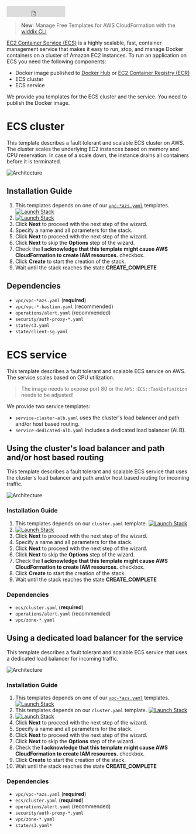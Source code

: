 <iframe src="https://ghbtns.com/github-btn.html?user=widdix&repo=aws-cf-templates&type=star&count=true&size=large" frameborder="0" scrolling="0" width="160px" height="30px"></iframe>

> **New**: Manage Free Templates for AWS CloudFormation with the [widdix CLI](./cli/)

[EC2 Container Service (ECS)](https://aws.amazon.com/ecs/) is a highly scalable, fast, container management service that makes it easy to run, stop, and manage Docker containers on a cluster of Amazon EC2 instances. To run an application on ECS you need the following components:

* Docker image published to [Docker Hub](https://hub.docker.com/) or [EC2 Container Registry (ECR)](https://aws.amazon.com/ecr/)
* ECS cluster
* ECS service

We provide you templates for the ECS cluster and the service. You need to publish the Docker image.

# ECS cluster
This template describes a fault tolerant and scalable ECS cluster on AWS. The cluster scales the underlying EC2 instances based on memory and CPU reservation. In case of a scale down, the instance drains all containers before it is terminated.

![Architecture](./img/ecs-cluster.png)

## Installation Guide
1. This templates depends on one of our [`vpc-*azs.yaml`](./vpc/) templates. [![Launch Stack](./img/launch-stack.png)](https://console.aws.amazon.com/cloudformation/home#/stacks/create/review?templateURL=https://s3-eu-west-1.amazonaws.com/widdix-aws-cf-templates-releases-eu-west-1/__VERSION__/vpc/vpc-2azs.yaml&stackName=vpc)
1. [![Launch Stack](./img/launch-stack.png)](https://console.aws.amazon.com/cloudformation/home#/stacks/create/review?templateURL=https://s3-eu-west-1.amazonaws.com/widdix-aws-cf-templates-releases-eu-west-1/__VERSION__/ecs/cluster.yaml&stackName=ecs-cluster&param_ParentVPCStack=vpc)
1. Click **Next** to proceed with the next step of the wizard.
1. Specify a name and all parameters for the stack.
1. Click **Next** to proceed with the next step of the wizard.
1. Click **Next** to skip the **Options** step of the wizard.
1. Check the **I acknowledge that this template might cause AWS CloudFormation to create IAM resources.** checkbox.
1. Click **Create** to start the creation of the stack.
1. Wait until the stack reaches the state **CREATE_COMPLETE**

## Dependencies
* `vpc/vpc-*azs.yaml` (**required**)
* `vpc/vpc-*-bastion.yaml` (recommended)
* `operations/alert.yaml` (recommended)
* `security/auth-proxy-*.yaml`
* `state/s3.yaml`
* `state/client-sg.yaml`

# ECS service
This template describes a fault tolerant and scalable ECS service on AWS. The service scales based on CPU utilization.

> The image needs to expose port 80 or the `AWS::ECS::TaskDefinition` needs to be adjusted!

We provide two service templates:
* `service-cluster-alb.yaml` uses the cluster's load balancer and path and/or host based routing.
* `service-dedicated-alb.yaml` includes a dedicated load balancer (ALB).

## Using the cluster's load balancer and path and/or host based routing
This template describes a fault tolerant and scalable ECS service that uses the cluster's load balancer and path and/or host based routing for incoming traffic.

![Architecture](./img/ecs-service-cluster-alb.png)

### Installation Guide
1. This templates depends on our `cluster.yaml` template. [![Launch Stack](./img/launch-stack.png)](https://console.aws.amazon.com/cloudformation/home#/stacks/create/review?templateURL=https://s3-eu-west-1.amazonaws.com/widdix-aws-cf-templates-releases-eu-west-1/__VERSION__/ecs/cluster.yaml&stackName=ecs-cluster&param_ParentVPCStack=vpc)
1. [![Launch Stack](./img/launch-stack.png)](https://console.aws.amazon.com/cloudformation/home#/stacks/create/review?templateURL=https://s3-eu-west-1.amazonaws.com/widdix-aws-cf-templates-releases-eu-west-1/__VERSION__/ecs/service-cluster-alb.yaml&stackName=ecs-service&param_ParentClusterStack=ecs-cluster&param_Image=widdix/hello:v1)
1. Click **Next** to proceed with the next step of the wizard.
1. Specify a name and all parameters for the stack.
1. Click **Next** to proceed with the next step of the wizard.
1. Click **Next** to skip the **Options** step of the wizard.
1. Check the **I acknowledge that this template might cause AWS CloudFormation to create IAM resources.** checkbox.
1. Click **Create** to start the creation of the stack.
1. Wait until the stack reaches the state **CREATE_COMPLETE**

### Dependencies
* `ecs/cluster.yaml` (**required**)
* `operations/alert.yaml` (recommended)
* `vpc/zone-*.yaml`

## Using a dedicated load balancer for the service
This template describes a fault tolerant and scalable ECS service that uses a dedicated load balancer for incoming traffic.

![Architecture](./img/ecs-service-dedicated-alb.png)

### Installation Guide
1. This templates depends on one of our [`vpc-*azs.yaml`](./vpc/) templates. [![Launch Stack](./img/launch-stack.png)](https://console.aws.amazon.com/cloudformation/home#/stacks/create/review?templateURL=https://s3-eu-west-1.amazonaws.com/widdix-aws-cf-templates-releases-eu-west-1/__VERSION__/vpc/vpc-2azs.yaml&stackName=vpc)
1. This templates depends on our `cluster.yaml` template. [![Launch Stack](./img/launch-stack.png)](https://console.aws.amazon.com/cloudformation/home#/stacks/create/review?templateURL=https://s3-eu-west-1.amazonaws.com/widdix-aws-cf-templates-releases-eu-west-1/__VERSION__/ecs/cluster.yaml&stackName=ecs-cluster&param_ParentVPCStack=vpc)
1. [![Launch Stack](./img/launch-stack.png)](https://console.aws.amazon.com/cloudformation/home#/stacks/create/review?templateURL=https://s3-eu-west-1.amazonaws.com/widdix-aws-cf-templates-releases-eu-west-1/__VERSION__/ecs/service-dedicated-alb.yaml&stackName=ecs-service&param_ParentVPCStack=vpc&param_ParentClusterStack=ecs-cluster&param_Image=widdix/hello:v1)
1. Click **Next** to proceed with the next step of the wizard.
1. Specify a name and all parameters for the stack.
1. Click **Next** to proceed with the next step of the wizard.
1. Click **Next** to skip the **Options** step of the wizard.
1. Check the **I acknowledge that this template might cause AWS CloudFormation to create IAM resources.** checkbox.
1. Click **Create** to start the creation of the stack.
1. Wait until the stack reaches the state **CREATE_COMPLETE**

### Dependencies
* `vpc/vpc-*azs.yaml` (**required**)
* `ecs/cluster.yaml` (**required**)
* `operations/alert.yaml` (recommended)
* `security/auth-proxy-*.yaml`
* `vpc/zone-*.yaml`
* `state/s3.yaml*`
